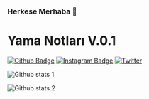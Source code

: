 ### Herkese Merhaba 👋

# Yama Notları V.0.1



[![Github Badge](https://img.shields.io/badge/-Github-000?style=flat-quare&labelColor=000&logo=Github&logoColor=white&link=link)](https://github.com/Bercanca4) 
[![Instagram Badge](https://img.shields.io/badge/-Instagram-C13584?style=flat-quare&labelColor=C13584&logo=instagram&logoColor=white&link=link)](https://www.instagram.com/its.beco/) 
[![Twitter](https://img.shields.io/twitter/url/https/twitter.com/cloudposse.svg?style=social&label=Follow%20%40becografi)](https://twitter.com/cloudposse)

![Github stats 1](https://github-readme-stats.vercel.app/api?username=bercanca4&show_icons=true&theme=gradient) 

![Github stats 2](https://github-readme-stats.vercel.app/api?username=bercanca4&show_icons=true&theme=radical)
